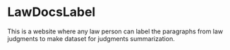 # LawDocsLabel
This is a website where any law person can label the paragraphs from law judgments to make dataset for judgments summarization.
